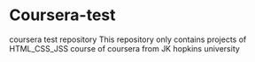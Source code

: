 # Coursera-test
coursera test repository
This repository only contains projects of HTML_CSS_JSS course of coursera from JK hopkins university

